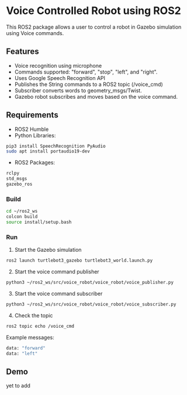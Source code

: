# Voice Controlled Robot using ROS2
This ROS2 package allows a user to control a robot in Gazebo simulation using Voice commands. 

## Features
- Voice recognition using microphone
- Commands supported: "forward", "stop", "left", and "right". 
- Uses Google Speech Recognition API
- Publishes the String commands to a ROS2 topic (/voice_cmd)
- Subscriber converts words to geometry_msgs/Twist.
- Gazebo robot subscribes and moves based on the voice command.

## Requirements
- ROS2 Humble 
- Python Libraries: 
```bash 
pip3 install SpeechRecognition PyAudio
sudo apt install portaudio19-dev
```
- ROS2 Packages:
```bash
rclpy
std_msgs
gazebo_ros
```
### Build
```bash
cd ~/ros2_ws
colcon build
source install/setup.bash
```
### Run
1. Start the Gazebo simulation
```bash
ros2 launch turtlebot3_gazebo turtlebot3_world.launch.py
```
2. Start the voice command publisher
```bash
python3 ~/ros2_ws/src/voice_robot/voice_robot/voice_publisher.py
```
3. Start the voice command subscriber
```bash
python3 ~/ros2_ws/src/voice_robot/voice_robot/voice_subscriber.py
```
4. Check the topic
```bash
ros2 topic echo /voice_cmd
```
Example messages:
```bash
data: "forward"
data: "left"
```

## Demo
yet to add
